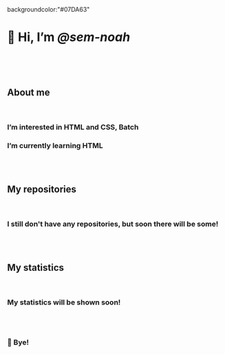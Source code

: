 <head>
  backgroundcolor:"#07DA63"
</head>
<body>
  <h1>👋 Hi, I’m <i>@sem-noah</i></h1>
  <br><br><br>
  <h2>About me</h2>
  <br>
  <h3>I’m interested in <fontcolor="red">HTML<fontcolor> and CSS, Batch</h3>
  <h3>I’m currently learning HTML</h3>
  <br><br>
  <h2>My repositories</h2>
  <br>
  <h3>I still don't have any repositories, but soon there will be some!</h3>
  <br><br>
  <h2>My statistics</h2>
  <br>
  <h3>My statistics will be shown soon!</h3>
  <br><br>
  <h3>👋 Bye!</h3>
</body>
